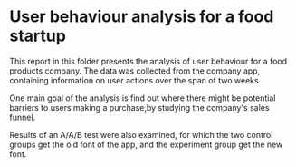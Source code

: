 
# User behaviour analysis for a food startup
This report in this folder presents the analysis of user behaviour for a food products company. The data was collected from the company app, containing information on user actions over the span of two weeks.

One main goal of the analysis is find out where there might be potential barriers to users making a purchase,by studying the company's sales funnel.

Results of an A/A/B test were also examined, for which the two control groups get the old font of the app, and the experiment group get the new font.
